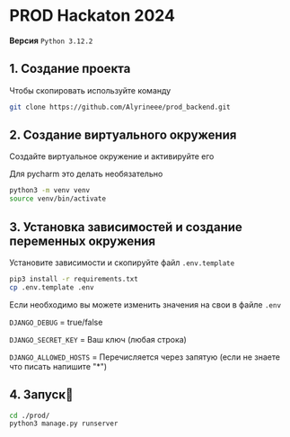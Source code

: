 <h1>PROD Hackaton 2024</h1>

**Версия** `Python 3.12.2`

<h2>1. Создание проекта</h2>

Чтобы скопировать используйте команду

```bash
git clone https://github.com/Alyrineee/prod_backend.git
```

<h2>2. Создание виртуального окружения</h2>
Создайте виртуальное окружение и активируйте его

Для pycharm это делать необязательно
```bash
python3 -m venv venv
source venv/bin/activate
```

<h2>3. Установка зависимостей и создание переменных окружения</h2>

Установите зависимости и скопируйте файл `.env.template`

```bash
pip3 install -r requirements.txt
cp .env.template .env
```

Если необходимо вы можете изменить значения на свои в файле `.env`

`DJANGO_DEBUG` = true/false

`DJANGO_SECRET_KEY` = Ваш ключ (любая строка)

`DJANGO_ALLOWED_HOSTS` = Перечисляется через запятую (если не знаете что писать напишите "*")


<h2>4. Запуск🚀</h2>

```bash
cd ./prod/
python3 manage.py runserver
```
